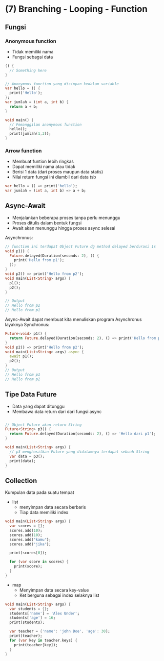 # (7) Branching - Looping - Function


## Fungsi

### Anonymous function

- Tidak memiliki nama
- Fungsi sebagai data

```dart
() {
  // Something here
}
```

```dart
// Anonymous function yang disimpan kedalam variable
var hello = () {
  print('Hello');
};
var jumlah = (int a, int b) {
  return a + b;
}

void main() {
  // Pemanggilan anonymous function
  hello();
  print(jumlah(1,3));
}
```

### Arrow function

- Membuat funtion lebih ringkas
- Dapat memiliki nama atau tidak
- Berisi 1 data (dari proses maupun data statis)
- Nilai return fungsi ini diambil dari data tsb

```dart
var hello = () => print('hello');
var jumlah = (int a, int b) => a + b;
```

## Async-Await

- Menjalankan beberapa proses tanpa perlu menunggu
- Proses ditulis dalam bentuk fungsi
- Await akan menunggu hingga proses async selesai

Asynchronus:

```dart
// function ini terdapat Object Future dg method delayed berdurasi 1s
void p1() {
  Future.delayed(Duration(seconds: 2), () {
    print('Hello from p1');
  });
}
void p2() => print('Hello from p2');
void main(List<String> args) {
  p1();
  p2();
}

// Output
// Hello from p2
// Hello from p1
```

Async-Await dapat  membuat kita menuliskan program Asynchronus layaknya Synchronus:

```dart
Future<void> p1() {
  return Future.delayed(Duration(seconds: 2), () => print('Hello from p1'));
}
void p2() => print('Hello from p2');
void main(List<String> args) async {
  await p1();
  p2();
}
// Output
// Hello from p1
// Hello from p2
```

## Tipe Data Future

- Data yang dapat ditunggu
- Membawa data return dari dari fungsi async

```dart

// Object Future akan return String
Future<String> p3() {
  return Future.delayed(Duration(seconds: 2), () => 'Hello dari p1');
}

void main(List<String> args) {
  // p3 menghasilkan Future yang didalamnya terdapat sebuah String
  var data = p3();
  print(data);
}
```

## Collection

Kumpulan data pada suatu tempat

- list
  - menyimpan data secara berbaris
  - Tiap data memiliki index

```dart
void main(List<String> args) {
  var scores = [];
  scores.add(10);
  scores.add(10);
  scores.add("kamu");
  scores.add("jika");

  print(scores[0]);

  for (var score in scores) {
    print(score);
  }
}
```

- map
  - Menyimpan data secara key-value
  - Ket berguna sebagai index selaknya list

```dart
void main(List<String> args) {
  var students = {};
  students['name'] = 'Alex Under';
  students['age'] = 16;
  print(students);

  var teacher = {'name': 'john Doe', 'age': 30};
  print(teacher);
  for (var key in teacher.keys) {
    print(teacher[key]);
  }
}
```
